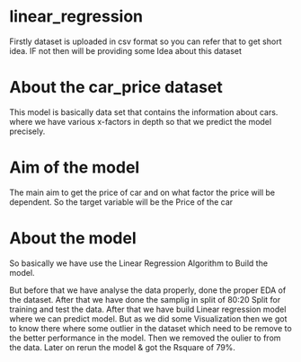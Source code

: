 # linear_regression
Firstly dataset is uploaded in csv format so you can refer that to get short idea.
IF not then will be providing some Idea about this dataset

# About the car_price dataset
This model is basically data set that contains the information about cars. 
where we have various x-factors in depth so that we predict the model precisely.

# Aim of the model
The main aim to get the price of car and on what factor the price will be dependent.
So the target variable will be the Price of the car

# About the model
So basically we have use the Linear Regression Algorithm to Build the model.

But before that we have analyse the data properly, done the proper EDA of the dataset.
After that we have done the samplig in split of 80:20 Split for training and test the data.
After that we have build Linear regression model where we can predict model. But as we did some
Visualization then we got to know there where some outlier in the dataset which need to be remove
to the better performance in the model. Then we removed the oulier to from the data.
Later on rerun the model & got the Rsquare of 79%.

